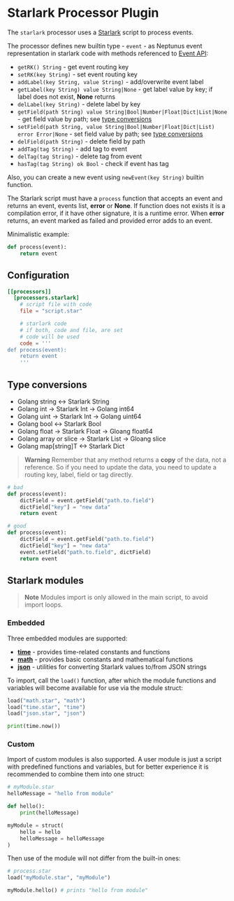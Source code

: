 # Starlark Processor Plugin
The `starlark` processor uses a [Starlark](https://github.com/google/starlark-go/blob/master/doc/spec.md) script to process events.

The processor defines new builtin type - `event` - as Neptunus event representation in starlark code with methods referenced to [Event API](../../../docs/DATA_MODEL.md):
 - `getRK() String` - get event routing key
 - `setRK(key String)` - set event routing key
 - `addLabel(key String, value String)` - add/overwrite event label
 - `getLabel(key String) value String|None` - get label value by key; if label does not exist, **None** returns
 - `delLabel(key String)` - delete label by key
 - `getField(path String) value String|Bool|Number|Float|Dict|List|None` - get field value by path; see [type conversions](#type-conversions)
 - `setField(path String, value String|Bool|Number|Float|Dict|List) error Error|None` - set field value by path; see [type conversions](#type-conversions)
 - `delField(path String)` - delete field by path
 - `addTag(tag String)` - add tag to event
 - `delTag(tag String)` - delete tag from event
 - `hasTag(tag String) ok Bool` - check if event has tag
 <!-- - `copy() event Event` - copy event
 - `clone() event Event` - clone event
 - `done()` - mark event as complete

> **Warning**
> If you create new event using `clone()` or `copy()` method and do not return it from script, you MUST mark that event as completed by calling `done()`
> However, this methods are experimental and may be removed or changed in future releases -->

Also, you can create a new event using `newEvent(key String)` builtin function.

The Starlark script must have a `process` function that accepts an event and returns an event, events list, **error** or **None**. If function does not exists it is a compilation error, if it have other signature, it is a runtime error. When **error** returns, an event marked as failed and provided error adds to an event.

Minimalistic example:
```python
def process(event):
    return event
```
<!-- Processor passes a **clone** of an event to script, so event is not changed when an error occurs. -->

## Configuration
```toml
[[processors]]
  [processors.starlark]
    # script file with code
    file = "script.star"

    # starlark code
    # if both, code and file, are set
    # code will be used
    code = '''
def process(event):
    return event
    '''
```

## Type conversions
 - Golang string <-> Starlark String
 - Golang int -> Starlark Int -> Golang int64
 - Golang uint -> Starlark Int -> Golang uint64
 - Golang bool <-> Starlark Bool
 - Golang float -> Starlark Float -> Gloang float64
 - Golang array or slice -> Starlark List -> Gloang slice
 - Golang map[string]T <-> Starlark Dict

> **Warning**
> Remember that any method returns a **copy** of the data, not a reference. So if you need to update the data, you need to update a routing key, label, field or tag directly.

```python
# bad
def process(event):
    dictField = event.getField("path.to.field")
    dictField["key"] = "new data"
    return event

# good
def process(event):
    dictField = event.getField("path.to.field")
    dictField["key"] = "new data"
    event.setField("path.to.field", dictField)
    return event

```

## Starlark modules

> **Note** 
> Modules import is only allowed in the main script, to avoid import loops.

### Embedded

Three embedded modules are supported:
 - **[time](https://pkg.go.dev/go.starlark.net/lib/time)** - provides time-related constants and functions
 - **[math](https://pkg.go.dev/go.starlark.net/lib/math)** - provides basic constants and mathematical functions
 - **[json](https://pkg.go.dev/go.starlark.net/lib/json)** - utilities for converting Starlark values to/from JSON strings

To import, call the `load()` function, after which the module functions and variables will become available for use via the module struct:
```python
load("math.star", "math")
load("time.star", "time")
load("json.star", "json")

print(time.now())
```

### Custom

Import of custom modules is also supported. A user module is just a script with predefined functions and variables, but for better experience it is recommended to combine them into one struct:
```python
# myModule.star
helloMessage = "hello from module"

def hello():
    print(helloMessage)

myModule = struct(
    hello = hello
    helloMessage = helloMessage
)
```

Then use of the module will not differ from the built-in ones:
```python
# process.star
load("myModule.star", "myModule")

myModule.hello() # prints "hello from module"
```
